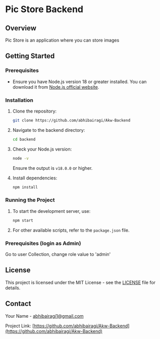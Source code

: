 # Pic Store Backend

## Overview
Pic Store is an application where you can store images


## Getting Started

### Prerequisites
- Ensure you have Node.js version 18 or greater installed. You can download it from [Node.js official website](https://nodejs.org/).

### Installation
1. Clone the repository:
    ```sh
    git clone https://github.com/abhibairagi/Akw-Backend
    ```

2. Navigate to the backend directory:
    ```sh
    cd backend
    ```

3. Check your Node.js version:
    ```sh
    node -v
    ```
    Ensure the output is `v18.0.0` or higher.

4. Install dependencies:
    ```sh
    npm install
    ```

### Running the Project
1. To start the development server, use:
    ```sh
    npm start
    ```

2. For other available scripts, refer to the `package.json` file.


### Prerequisites (login as Admin)

Go to user Collection, change role value to 'admin'





## License
This project is licensed under the MIT License - see the [LICENSE](LICENSE) file for details.

## Contact
Your Name - [abhibairagi1@gmail.com](mailto:abhibairagi1@gmail.com)

Project Link: [https://github.com/abhibairagi/Akw-Backend](https://github.com/abhibairagi/Akw-Backend)
